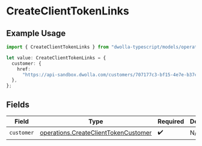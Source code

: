 # CreateClientTokenLinks

## Example Usage

```typescript
import { CreateClientTokenLinks } from "dwolla-typescript/models/operations";

let value: CreateClientTokenLinks = {
  customer: {
    href:
      "https://api-sandbox.dwolla.com/customers/707177c3-bf15-4e7e-b37c-55c3898d9bf4",
  },
};
```

## Fields

| Field                                                                                        | Type                                                                                         | Required                                                                                     | Description                                                                                  |
| -------------------------------------------------------------------------------------------- | -------------------------------------------------------------------------------------------- | -------------------------------------------------------------------------------------------- | -------------------------------------------------------------------------------------------- |
| `customer`                                                                                   | [operations.CreateClientTokenCustomer](../../models/operations/createclienttokencustomer.md) | :heavy_check_mark:                                                                           | N/A                                                                                          |
